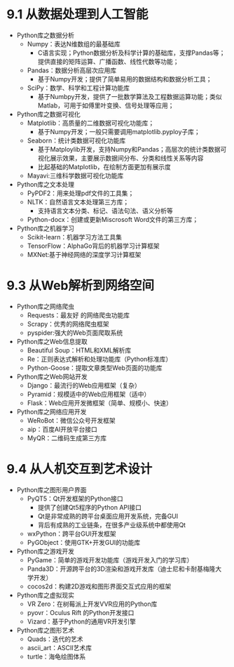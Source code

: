 # 9.1 从数据处理到人工智能
- Python库之数据分析
  - Numpy：表达N维数组的最基础库
    - C语言实现；Python数据分析及科学计算的基础库，支撑Pandas等；提供直接的矩阵运算、广播函数、线性代数等功能；
  - Pandas：数据分析高层次应用库
    - 基于Numpy开发；提供了简单易用的数据结构和数据分析工具；
  - SciPy：数学、科学和工程计算功能库
    - 基于Numbpy开发，提供了一批数学算法及工程数据运算功能；类似Matlab，可用于如傅里叶变换、信号处理等应用；
- Python库之数据可视化
  - Matplotlib：高质量的二维数据可视化功能库；
    - 基于Numpy开发；一般只需要调用matplotlib.pyploy子库；
  - Seaborn：统计类数据可视化功能库
    - 基于Matploylib开发，支持Numpy和Pandas；高层次的统计类数据可视化展示效果，主要展示数据间分布、分类和线性关系等内容
    - 比起基础的Matplotlib，在绘制方面更加有展示度
  - Mayavi:三维科学数据可视化功能库
- Python库之文本处理
  - PyPDF2：用来处理pdf文件的工具集；
  - NLTK：自然语言文本处理第三方库；
    - 支持语言文本分类、标记、语法句法、语义分析等
  - Python-docx：创建或更新Miscrosoft Word文件的第三方库；
- Python库之机器学习
  - Scikit-learn：机器学习方法工具集
  - TensorFlow：AlphaGo背后的机器学习计算框架
  - MXNet:基于神经网络的深度学习计算框架

# 9.3 从Web解析到网络空间
- Python库之网络爬虫
  - Requests：最友好 的网络爬虫功能库
  - Scrapy：优秀的网络爬虫框架
  - pyspider:强大的Web页面爬取系统
- Python库之Web信息提取
  - Beautiful Soup：HTML和XML解析库
  - Re：正则表达式解析和处理功能库（Python标准库）
  - Python-Goose：提取文章类型Web页面的功能库
- Python库之Web网站开发
  - Django：最流行的Web应用框架（复杂）
  - Pyramid：规模适中的Web应用框架（适中）
  - Flask：Web应用开发微框架（简单、规模小、快速）
- Python库之网络应用开发
  - WeRoBot：微信公众号开发框架
  - aip：百度AI开放平台接口
  - MyQR：二维码生成第三方库

# 9.4 从人机交互到艺术设计
- Python库之图形用户界面
  - PyQT5：Qt开发框架的Python接口
    - 提供了创建Qt5程序的Python API接口
    - Qt是非常成熟的跨平台桌面应用开发系统，完备GUI
    - 背后有成熟的工业链条，在很多产业级系统中都使用Qt
  - wxPython：跨平台GUI开发框架
  - PyGObject：使用GTK+开发GUI的功能库
- Python库之游戏开发
  - PyGame：简单的游戏开发功能库（游戏开发入门的学习库）
  - Panda3D：开源跨平台的3D渲染和游戏开发库（迪士尼和卡耐基梅隆大学开发）
  - cocos2d：构建2D游戏和图形界面交互式应用的框架
- Python库之虚拟现实
  - VR Zero：在树莓派上开发VVR应用的Python库
  - pyovr：Oculus Rift 的Python开发接口
  - Vizard：基于Python的通用VR开发引擎
- Python库之图形艺术
  - Quads：迭代的艺术
  - ascii_art：ASCII艺术库
  - turtle：海龟绘图体系